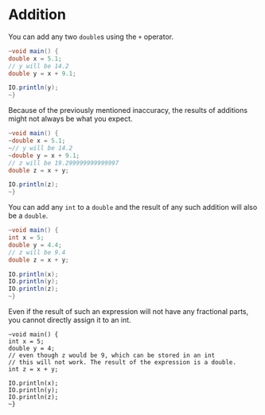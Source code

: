 # Addition

You can add any two `double`s using the `+` operator.

```java
~void main() {
double x = 5.1;
// y will be 14.2
double y = x + 9.1;

IO.println(y);
~}
```

Because of the previously mentioned inaccuracy, the results of additions might not always be what you expect.

```java
~void main() {
~double x = 5.1;
~// y will be 14.2
~double y = x + 9.1;
// z will be 19.299999999999997
double z = x + y;

IO.println(z);
~}
```

You can add any `int` to a `double` and the result of any such addition will also be a `double`.

```java
~void main() {
int x = 5;
double y = 4.4;
// z will be 9.4
double z = x + y;

IO.println(x);
IO.println(y);
IO.println(z);
~}
```

Even if the result of such an expression will not have any fractional parts, you cannot directly assign it to an int.

```java,does_not_compile
~void main() {
int x = 5;
double y = 4;
// even though z would be 9, which can be stored in an int
// this will not work. The result of the expression is a double.
int z = x + y;

IO.println(x);
IO.println(y);
IO.println(z);
~}
```
